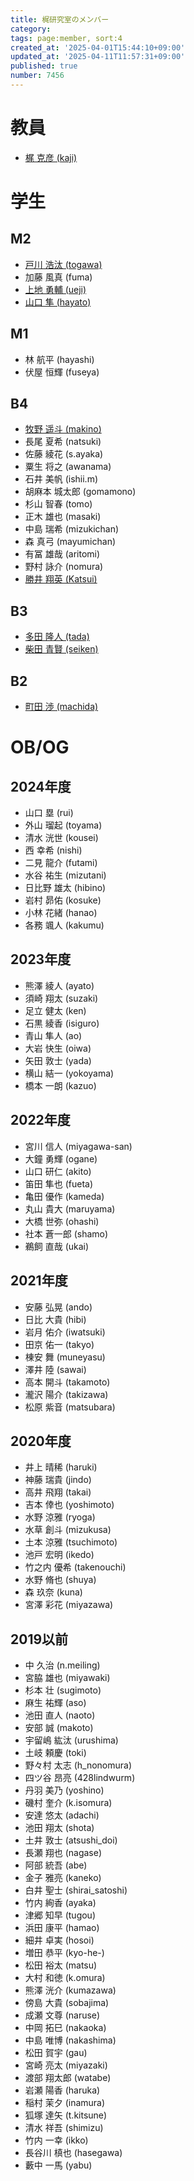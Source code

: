 ```yaml
---
title: 梶研究室のメンバー
category:
tags: page:member, sort:4
created_at: '2025-04-01T15:44:10+09:00'
updated_at: '2025-04-11T11:57:31+09:00'
published: true
number: 7456
---
```


# 教員
- [梶 克彦 (kaji)](https://kaji.kajilab.net/)

# 学生

## M2

- [戸川 浩汰 (togawa)](https://me.togetine.com/)
- 加藤 風真 (fuma)
- [上地 勇輔 (ueji)](https://jyoji.pages.dev/)
- [山口 隼 (hayato)](https://qqey.net/)

## M1
- 林 航平 (hayashi)
- 伏屋 恒輝 (fuseya)

## B4
- [牧野 遥斗 (makino)](https://www.harutiro.net/)
- 長尾 夏希 (natsuki)
- 佐藤 綾花 (s.ayaka)
- 粟生 将之 (awanama)
- 石井 美帆 (ishii.m)
- 胡麻本 城太郎 (gomamono)
- 杉山 智春 (tomo)
- 正木 雄也 (masaki)
- 中島 瑞希 (mizukichan)
- 森 真弓 (mayumichan)
- 有冨 雄哉 (aritomi)
- 野村 詠介 (nomura)
- [勝井 翔英 (Katsui)](https://shoeikatsui-26.myportfolio.com/work-1)

## B3
- [多田 隆人 (tada)](https://satooru.me/)
- [柴田 青賢 (seiken)](https://www.kanakanho.dev/)

## B2
- [町田 渉 (machida)](https://wappon28.dev/)

# OB/OG
## 2024年度
- 山口 塁 (rui)
- 外山 瑠起 (toyama)
- 清水 洸世 (kousei)
- 西 幸希 (nishi)
- 二見 龍介 (futami)
- 水谷 祐生 (mizutani)
- 日比野 雄太 (hibino)
- 岩村 昴佑 (kosuke)
- 小林 花緒 (hanao)
- 各務 颯人 (kakumu)

## 2023年度
- 熊澤 綾人 (ayato)
- 須崎 翔太 (suzaki)
- 足立 健太 (ken)
- 石黒 綾香 (isiguro)
- 青山 隼人 (ao)
- 大岩 快生 (oiwa)
- 矢田 敦士 (yada)
- 横山 結一 (yokoyama)
- 橋本 一朗 (kazuo)

## 2022年度
- 宮川 信人 (miyagawa-san)
- 大鐘 勇輝 (ogane)
- 山口 研仁 (akito)
- 笛田 隼也 (fueta)
- 亀田 優作 (kameda)
- 丸山 貴大 (maruyama)
- 大橋 世弥 (ohashi)
- 社本 蒼一郎 (shamo)
- 鵜飼 直哉 (ukai)

## 2021年度
- 安藤 弘晃 (ando)
- 日比 大貴 (hibi)
- 岩月 佑介 (iwatsuki)
- 田京 佑一 (takyo)
- 棟安 舞 (muneyasu)
- 澤井 陸 (sawai)
- 高本 開斗 (takamoto)
- 瀧沢 陽介 (takizawa)
- 松原 紫音 (matsubara)
## 2020年度
- 井上 晴稀 (haruki)
- 神藤 瑞貴 (jindo)
- 高井 飛翔 (takai)
- 吉本 倖也 (yoshimoto)
- 水野 涼雅 (ryoga)
- 水草 創斗 (mizukusa)
- 土本 涼雅 (tsuchimoto)
- 池戸 宏明 (ikedo)
- 竹之内 優希 (takenouchi)
- 水野 脩也 (shuya)
- 森 玖奈 (kuna)
- 宮澤 彩花 (miyazawa)

## 2019以前
- 中 久治 (n.meiling)
- 宮脇 雄也 (miyawaki)
- 杉本 壮 (sugimoto)
- 麻生 祐輝 (aso)
- 池田 直人 (naoto)
- 安部 誠 (makoto)
- 宇留嶋 紘汰 (urushima)
- 土岐 頼慶 (toki)
- 野々村 太志 (h_nonomura)
- 四ツ谷 昂亮 (428lindwurm)
- 丹羽 美乃 (yoshino)
- 磯村 奎介 (k.isomura)
- 安達 悠太 (adachi)
- 池田 翔太 (shota)
- 土井 敦士 (atsushi_doi)
- 長瀬 翔也 (nagase)
- 阿部 統吾 (abe)
- 金子 雅亮 (kaneko)
- 白井 聖士 (shirai_satoshi)
- 竹内 絢香 (ayaka)
- 津郷 知早 (tugou)
- 浜田 康平 (hamao)
- 細井 卓実 (hosoi)
- 増田 恭平 (kyo-he-)
- 松田 裕太 (matsu)
- 大村 和徳 (k.omura)
- 熊澤 洸介 (kumazawa)
- 傍島 大貴 (sobajima)
- 成瀬 文尊 (naruse)
- 中岡 拓巳 (nakaoka)
- 中島 唯博 (nakashima)
- 松田 賀宇 (gau)
- 宮崎 亮太 (miyazaki)
- 渡部 翔太郎 (watabe)
- 岩瀬 陽香 (haruka)
- 稲村 茉夕 (inamura)
- 狐塚 達矢 (t.kitsune)
- 清水 祥吾 (shimizu)
- 竹内 一幸 (ikko)
- 長谷川 槙也 (hasegawa)
- 藪中 一馬 (yabu)

